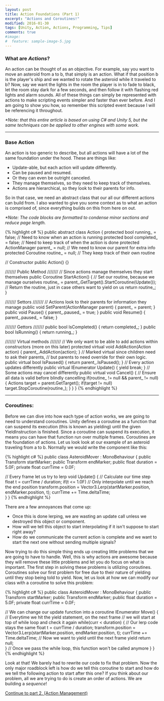 ```yaml
---
layout: post
title: Action Foundations (Part 1)
excerpt: "Actions and Coroutines!"
modified: 2016-01-30
tags: [Unity, Action, Actions, Programming, Tips]
comments: true
#image:
#  feature: sample-image-5.jpg
---
```


### What are _Actions_? ###

An action can be thought of as an objective. For example, say you want to move an asteroid from a to b, that simply is an action. What if that position b is the player's ship and we wanted to rotate the asteroid while it traveled to b? Now, say we want the lights in the room the player is in to fade to black, let the room stay dark for a few seconds, and then follow it with flashing red lights and alarm sounds. All of these things can simply be represented with actions to make scripting events simpler and faster than ever before. And I am going to show you how, so remember this scripted event because I will be referencing it throughout.

>

_*Note\: that this entire article is based on using C# and Unity 5, but the same techniques can be applied to other engines with some work._

---

### Base Action ###

An action is too generic to describe, but all actions will have a lot of the same foundation under the hood. These are things like\:

* Update-able, but each action will update differently.
* Can be paused and resumed.
* Or they can even be outright canceled.
* They manage themselves, so they need to keep track of themselves.
* Actions are hierarchical, so they look to their parents for info.

So in that case, we need an abstract class that our all our different actions can build from. I also wanted to give you some context as to what an action is comprised of, since everything builds on this from here on out. 

>

_*Note\: The code blocks are formatted to condense minor sections and reduce page length._

{% highlight c# %}
public abstract class Action
{
  protected bool running_ = false;      // Need to know when an action is running
  protected bool completed_ = false;    // Need to keep track of when the action is done
  protected ActionManager parent_ = null;      // We need to know our parent for extra info
  protected Coroutine routine_ = null;  // They keep track of their own routine

  // Constructor
  public Action() {}

  /////// Public Method /////// 
  // Since actions manage themselves they start themselves
  public Coroutine StartAction()
  {
    // Set our routine, because we manage ourselves
    routine_ = parent_.GetTarget().StartCoroutine(Update());
    // Return the routine, just in case others want to yield on us
    return routine_;
  }

  ///////  Settors /////// 
  // Actions look to their parents for information they manage
  public void SetParent(ActionManager parent) { parent_ = parent; }
  public void Pause() { parent_.paused_ = true; }
  public void Resume() { parent_.paused_ = false; }

  /////// Gettors /////// 
  public bool IsCompleted() { return completed_; }
  public bool IsRunning() { return running_; }

  /////// Virtual methods ///////
  // We only want to be able to add actions within constructors (more on this later)
  protected virtual void AddAction(Action action) { parent_.AddAction(action); }
  // Marked virtual since children need to ask their parents, 
  // but parents to need override for their own logic.
  public virtual bool IsPaused() { return parent_.IsPaused(); }
  // Every action updates differently
  public virtual IEnumerator Update() { yield break; }
  // Some actions may cancel differently
  public virtual void Cancel()
  {
    // Ensure all data is valid before blindly cancelling
    if(routine_ != null && parent_ != null)
    {
      Actions target = parent.GetTarget();
      if(target != null)
        target.StopCoroutine(routine_);
    }
  }
}
{% endhighlight %} 


---

### Coroutines\: ###

Before we can dive into how each type of action works, we are going to need to understand coroutines. Unity defines a coroutine as a function that can suspend its execution (this is known as yielding) until the given YieldInstruction is finished. Since a coroutine can suspend its execution, it means you can have that function run over multiple frames. Coroutines are the foundation of actions. Let us look look at our example of an asteroid traveling from a to b. Normally we would write the component like this:

{% highlight c# %}
public class AsteroidMover : MonoBehaviour {
  public Transform startMarker;
  public Transform endMarker;
  public float duration = 5.0F;
  private float currTime = 0.0F;

  // Every frame let us try to lerp
  void Update() {
    // Calculate our time step
    float t = currTime / duration;
    if(t <= 1.0F) // Only interpolate until we reach the end position
      transform.position = Vector3.Lerp(startMarker.position, endMarker.position, t);
    currTime += Time.deltaTime;        
  }
}
{% endhighlight %}  

There are a few annoyances that come up\:

* Once this is done lerping, we are wasting an update call unless we destroyed this object or component.
* How will we tell this object to start interpolating if it isn't suppose to start right away?
* How do we communicate the current action is complete and we want to start the next one without sending multiple signals?

Now trying to do this simple thing ends up creating little problems that we are going to have to handle. Well, this is why actions are awesome because they will remove these little problems and let you do focus on what is important. The first step in solving these problems is utilizing coroutines. Coroutines solve our first problem for free due to their nature of yielding until they stop being told to yield. Now, let us look at how we can modify our class with a coroutine to solve this problem:

{% highlight c# %}
public class AsteroidMover : MonoBehaviour {
  public Transform startMarker;
  public Transform endMarker;
  public float duration = 5.0F;
  private float currTime = 0.0F;

  // We can change our update function into a coroutine
  IEnumerator Move() {
    // Everytime we hit the yield statement, on the next frame 
    // we will start at top of while loop and check it again
    while(curr < duration)
    {
      // Our lerp code stays the same
      float t = currTime / duration;
      transform.position = Vector3.Lerp(startMarker.position, endMarker.position, t);
      currTime += Time.deltaTime;
      // Now we want to yield until the next frame
      yield return null;  
    }
    // Once we pass the while loop, this function won't be called anymore
  }
}
{% endhighlight %} 

Look at that! We barely had to rewrite our code to fix that problem. Now the only major roadblock left is how do we tell this coroutine to start and how do we tell the following action to start after this one? If you think about our problem, all we are trying to do is create an order of actions. We are building a _sequence_!

>

[Continue to part 2. (Action Management)](http://joshualouderback.com/ActionManagement/)

